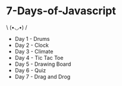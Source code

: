 # 7-Days-of-Javascript
 \ (•◡•) /

- Day 1 - Drums
- Day 2 - Clock
- Day 3 - Climate
- Day 4 - Tic Tac Toe
- Day 5 - Drawing Board
- Day 6 - Quiz
- Day 7 - Drag and Drog
